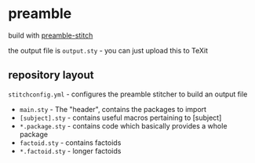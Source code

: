 # preamble

build with [preamble-stitch](https://github.com/derpz-discord/preamble-stitch)

the output file is `output.sty` - you can just upload this to TeXit

## repository layout

`stitchconfig.yml` - configures the preamble stitcher to build an output file

- `main.sty` - The "header", contains the packages to import
- `[subject].sty` - contains useful macros pertaining to [subject]
- `*.package.sty` - contains code which basically provides a whole package
- `factoid.sty` - contains factoids
- `*.factoid.sty` - longer factoids
